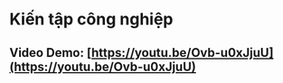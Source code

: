 # Kiến tập công nghiệp

## Video Demo: [https://youtu.be/Ovb-u0xJjuU](https://youtu.be/Ovb-u0xJjuU)

